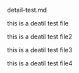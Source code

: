 detail-test.md

this is a deatil test file

this is a deatil test file2

this is a deatil test file3

this is a deatil test file4